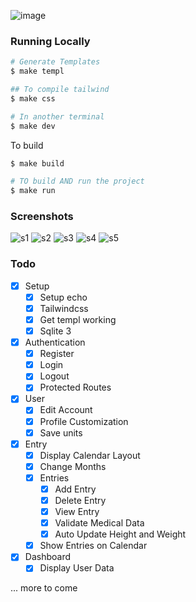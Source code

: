 ![image](https://github.com/user-attachments/assets/00e7895f-c0e4-4c13-9e0e-9ae890fac9cd)

### Running Locally

```bash
# Generate Templates
$ make templ

## To compile tailwind
$ make css

# In another terminal
$ make dev
```

To build

```bash
$ make build

# TO build AND run the project
$ make run
```


### Screenshots

![s1](https://i.imgur.com/DUTp4qs.png)
![s2](https://i.imgur.com/k5vYIF4.png)
![s3](https://i.imgur.com/X7SiCC5.png)
![s4](https://i.imgur.com/4mlzUDx.png)
![s5](https://i.imgur.com/CSeR8Av.png)

### Todo
- [x] Setup
  - [x] Setup echo
  - [x] Tailwindcss
  - [x] Get templ working
  - [x] Sqlite 3
- [x] Authentication
  - [x] Register
  - [x] Login
  - [x] Logout
  - [x] Protected Routes
- [x] User
  - [x] Edit Account
  - [x] Profile Customization
  - [x] Save units
- [x] Entry
  - [x] Display Calendar Layout
  - [x] Change Months
  - [x] Entries
    - [x] Add Entry
    - [x] Delete Entry
    - [x] View Entry
    - [x] Validate Medical Data
    - [x] Auto Update Height and Weight
  - [x] Show Entries on Calendar
- [x] Dashboard
  - [x] Display User Data

... more to come
